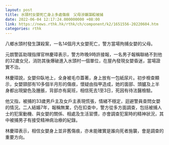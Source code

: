 ```yaml
---
layout: post
title: 水頭村女嬰死亡身上多處傷痕　父母涉嫌謀殺被捕
date: 2022-06-04 12:17:24.000000000 +08:00
link: https://news.rthk.hk/rthk/ch/component/k2/1651556-20220604.htm
categories: rthk
---
```


八鄉水頭村發生謀殺案，一名14個月大女嬰死亡，警方當場拘捕女嬰的父母。

元朗警區助理指揮官林慶璋表示，警方昨晚9時許接報，一名男子報稱聯絡不到他的32歲女兒，消防其後爆破進入水頭村一個單位，在屋內發現女嬰昏迷，當場證實不治。

林慶璋說，女嬰仰臥地上，全身被毛巾蓋著，身上放有一包紙尿片。初步檢查顯示，女嬰頸部有10多個半月形的傷痕，懷疑由指甲造成，她的面部、頭臚及上半身都出現變色及腫脹，背部亦有屍班，相信死去1至3日，死因有待法醫檢驗。

他又指，被捕的33歲男戶主及女戶主表現慌張，情緒不穩定，迴避警員查問女嬰的情況。二人結婚7年，報稱無業，仍在扣查中，警方從多方面調查，包括被捕人士的犯案動機、與女嬰的關係、相處及生活習慣，亦會調查犯案時的精神狀況，其中被捕男子有接受精神病治療的紀錄。

林慶璋表示，相信女嬰身上並非舊傷痕，亦未能確實是誰向死者施襲，會是調查的重要方向。
